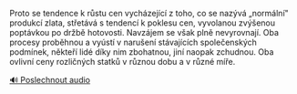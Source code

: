 
Proto se tendence k růstu cen vycházející z toho, co se nazývá „normální" produkcí zlata, střetává s tendencí k poklesu cen, vyvolanou zvýšenou poptávkou po držbě hotovosti. Navzájem se však plně nevyrovnají. Oba procesy proběhnou a vyústí v narušení stávajících společenských podmínek, někteří lidé díky nim zbohatnou, jiní naopak zchudnou. Oba ovlivní ceny rozličných statků v různou dobu a v různé míře.

[🔊 Poslechnout audio](/data/7-paragraphs/audio/chapter_78/para_001-Proto-se-tendence-k-rstu-cen-vychzejc-z-toho.mp3)
